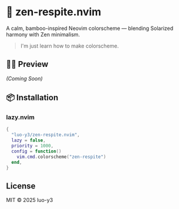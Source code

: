 # 🌿 zen-respite.nvim

A calm, bamboo-inspired Neovim colorscheme — blending Solarized harmony with Zen minimalism.

> I'm just learn how to make colorscheme.

## 🧘‍♀️ Preview

_(Coming Soon)_

## 📦 Installation

### lazy.nvim

```lua
{
  "luo-y3/zen-respite.nvim",
  lazy = false,
  priority = 1000,
  config = function()
    vim.cmd.colorscheme("zen-respite")
  end,
}
```

## License

MIT © 2025 luo-y3
